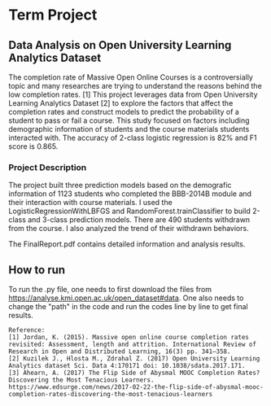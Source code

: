 # Term Project
## Data Analysis on Open University Learning Analytics Dataset

The completion rate of Massive Open Online Courses is a controversially topic and many researches are trying to understand the reasons behind the low completion rates. [1] This project leverages data from Open University Learning Analytics Dataset [2] to explore the factors that affect the completion rates and construct models to predict the probability of a student to pass or fail a course. This study focused on factors including demographic information of students and the course materials students interacted with. 
The accuracy of 2-class logistic regression is 82% and F1 score is 0.865. 

### Project Description
The project built three prediction models based on the demografic information of 1123 students who completed the BBB-2014B module and their interaction with course materials. I used the LogisticRegressionWithLBFGS and RandomForest.trainClassifier to build 2-class and 3-class prediction models.
There are 490 students withdrawn from the course. I also analyzed the trend of their withdrawn behaviors.

The FinalReport.pdf contains detailed information and analysis results.

## How to run  
To run the .py file, one needs to first download the files from https://analyse.kmi.open.ac.uk/open_dataset#data. One also needs to change the "path" in the code and run the codes line by line to get final results. 

```
Reference:
[1] Jordan, K. (2015). Massive open online course completion rates revisited: Assessment, length and attrition. International Review of Research in Open and Distributed Learning, 16(3) pp. 341–358.
[2] Kuzilek J., Hlosta M., Zdrahal Z. (2017) Open University Learning Analytics dataset Sci. Data 4:170171 doi: 10.1038/sdata.2017.171.
[3] Ahearn, A. (2017) The Flip Side of Abysmal MOOC Completion Rates? Discovering the Most Tenacious Learners.  https://www.edsurge.com/news/2017-02-22-the-flip-side-of-abysmal-mooc-completion-rates-discovering-the-most-tenacious-learners



